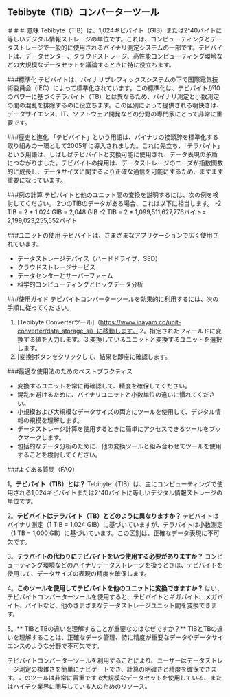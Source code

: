 ## Tebibyte（TIB）コンバーターツール

＃＃＃ 意味
Tebibyte（TIB）は、1,024ギビバイト（GIB）または2^40バイトに等しいデジタル情報ストレージの単位です。これは、コンピューティングとデータストレージで一般的に使用されるバイナリ測定システムの一部です。テビバイトは、データセンター、クラウドストレージ、高性能コンピューティング環境などの大規模なデータセットを議論するときに特に役立ちます。

###標準化
テビバイトは、バイナリプレフィックスシステムの下で国際電気技術委員会（IEC）によって標準化されています。この標準化は、テビバイトが10のパワーに基づくテラバイト（TB）とは異なるため、バイナリ測定と小数測定の間の混乱を排除するのに役立ちます。この区別によって提供される明快さは、データサイエンス、IT、ソフトウェア開発などの分野の専門家にとって非常に重要です。

###歴史と進化
「テビバイト」という用語は、バイナリの接頭辞を標準化する取り組みの一環として2005年に導入されました。これに先立ち、「テラバイト」という用語は、しばしばテビバイトと交換可能に使用され、データ表現の矛盾につながりました。テビバイトの採用は、データストレージのニーズが指数関数的に成長し、データサイズに関するより正確な通信を可能にするため、ますます重要になっています。

###例の計算
テビバイトと他のユニット間の変換を説明するには、次の例を検討してください。
2つのTIBのデータがある場合、これは以下に相当します。
-2 TIB = 2 * 1,024 GIB = 2,048 GIB
-2 TIB = 2 * 1,099,511,627,776バイト= 2,199,023,255,552バイト

###ユニットの使用
テビバイトは、さまざまなアプリケーションで広く使用されています。
- データストレージデバイス（ハードドライブ、SSD）
- クラウドストレージサービス
- データセンターとサーバーファーム
- 科学的コンピューティングとビッグデータ分析

###使用ガイド
テビバイトコンバーターツールを効果的に利用するには、次の手順に従ってください。
1. [Tebibyte Converterツール]（https://www.inayam.co/unit-converter/data_storage_si）に移動します。
2。指定されたフィールドに変換する値を入力します。
3.変換しているユニットと変換するユニットを選択します。
4. [変換]ボタンをクリックして、結果を即座に確認します。

###最適な使用法のためのベストプラクティス
- 変換するユニットを常に再確認して、精度を確保してください。
- 混乱を避けるために、バイナリユニットと小数単位の違いに慣れてください。
- 小規模および大規模なデータサイズの両方にツールを使用して、デジタル情報の規模を理解します。
- データストレージ計算を使用するときに簡単にアクセスできるツールをブックマークします。
- 包括的なデータ分析のために、他の変換ツールと組み合わせてツールを使用することを検討してください。

###よくある質問（FAQ）

1。**テビバイト（TIB）とは？**
Tebibyte（TIB）は、主にコンピューティングで使用される1,024ギビバイトまたは2^40バイトに等しいデジタル情報ストレージの単位です。

2。**テビバイトはテラバイト（TB）とどのように異なりますか？**
テビバイトはバイナリ測定（1 TIB = 1,024 GIB）に基づいていますが、テラバイトは小数測定（1 TB = 1,000 GB）に基づいています。この区別は、正確なデータ表現に不可欠です。

3。**テラバイトの代わりにテビバイトをいつ使用する必要がありますか？**
コンピューティング環境などのバイナリデータストレージを扱うときは、テビバイトを使用して、データサイズの表現の精度を確保します。

4。**このツールを使用してテビバイトを他のユニットに変換できますか？**
はい、テビバイトコンバーターツールを使用すると、テビバイトとギガバイト、メガバイト、バイトなど、他のさまざまなデータストレージユニット間を変換できます。

5。** TIBとTBの違いを理解することが重要なのはなぜですか？**
TIBとTBの違いを理解することは、正確なデータ管理、特に精度が重要なデータやデータサイエンスのような分野で不可欠です。

テビバイトコンバーターツールを利用することにより、ユーザーはデータストレージ測定の複雑さを簡単にナビゲートでき、計算の明確さと精度を確保できます。このツールは非常に貴重です e大規模なデータセットを使用している、またはハイテク業界に関与している人のためのリソース。